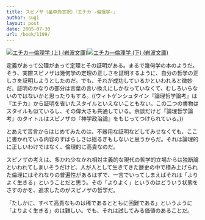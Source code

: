 ```yaml
---
title: スピノザ（畠中尚志訳）『エチカ -倫理学-』
author: sugi
layout: post
date: 2005-07-30
url: /book/1199/
---
```

<a href="http://www.amazon.co.jp/exec/obidos/ASIN/4003361547/chezsugi-22/ref=nosim/" name="amazletlink" target="_blank"><img src="http://i2.wp.com/ec2.images-amazon.com/images/I/51rwDCPLkwL.SL160.jpg?w=660" alt="エチカ―倫理学 (上) (岩波文庫)" class="alignleft" alt="no image" data-recalc-dims="1" /></a><a href="http://www.amazon.co.jp/exec/obidos/ASIN/4003361555/chezsugi-22/ref=nosim/" name="amazletlink" target="_blank"><img src="http://i0.wp.com/ecx.images-amazon.com/images/I/51FUkcZd%2BBL._SL160_.jpg?w=660" alt="エチカ―倫理学 (下) (岩波文庫)" class="alignleft" alt="no image" data-recalc-dims="1" /></a>

定義があって公理があって定理とその証明がある。まるで幾何学の本のようだ。そう、実際スピノザは幾何学の定理の正しさを証明するように、自分の哲学の正しさを証明しようとしたのだ。でも、それが成功しているかといわれると微妙だ。証明のかなりの部分は言葉の言い換えにしかなっていなくて、むしろいらないのではないかと思ったりもする。((ウィトゲンシュタイン『論理哲学論考』は『エチカ』から証明を省いたスタイルといえないこともない。この二つの書物はスタイルも似ているし、その偉大さも共通している。余談だけど『論理哲学論考』のタイトルはスピノザの『神学政治論』をもじってつけられている。))

とあえて苦言からはじめてみたのは、不器用な証明などしてみせなくても、ここに書かれている内容のすばらしさは揺るぎもしないと思うからだ。それは論理的に正しいわけではなく、倫理的に高貴なのだ。

スピノザの考えは、多かれ少なかれ相対主義的な現代の哲学的立場からは独断論といわれてしまいそうだけど、人が人として生きてきた歴史の中で積み上げられた倫理にはそれなりの普遍性があるはずで、一言でいってしまえばそれは「よりよく生きる」ということだと思う。その「よりよく」というのはどういう状態をさすのかを、追求したのがスピノザの哲学だ。

「たしかに、すべて高貴なものは稀であるとともに困難である」というように「よりよく生きる」のは難しい。でも、それは試してみる価値のあることだ。

